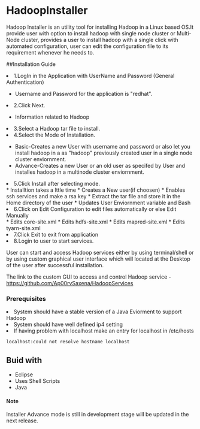 # HadoopInstaller

Hadoop Installer is an utility tool for installing Hadoop in a Linux based OS.It provide user with option to install hadoop with single node cluster or Multi-Node cluster, provides a user to install hadoop with a single click with automated configuration, user can edit the configuration file to its requirement whenever he needs to.

##Installation Guide
<li>1.LogIn in the Application with UserName and Password (General Authentication)</li>

* Username and Password for the application is "redhat".

<li>2.Click Next.</li>

* Information related to Hadoop

<li>3.Select a Hadoop tar file to install.</li>

<li>4.Select the Mode of Installation.</li>

* Basic-Creates a new User with username and password or also let you install hadoop in a  as "hadoop" previously created user in a single node cluster enviornment.
* Advance-Creates a new User or an old user as specifed by User and installes hadoop in a multinode cluster enviornment.

<li>5.Click Install after selecting mode.</li>
* Installtion takes a lttle time
* Creates a New user(if choosen)
* Enables ssh services and make a rsa key
* Extract the tar file and store it in the Home directory of the user
* Updates User Enviornment variable and Bash

<li>6.Click on Edit Configuration to edit files automatically or else Edit Manually</li>
* Edits core-site.xml
* Edits hdfs-site.xml
* Edits mapred-site.xml
* Edits tyarn-site.xml

<li>7.Click Exit to exit from application </li>

<li>8.Login to user to start services.</li>

User can start and access Hadoop services either by using terminal/shell or by using custom graphical user interface which will located at the Desktop of the user after successful installation.

The link to the custom GUI to access and control Hadoop service - https://github.com/Ap00rvSaxena/HadoopServices

### Prerequisites
<li>System should have a stable version of a Java Eviorment to support Hadoop</li>
<li>System should have well defined ip4 setting</li>
<li>If having problem with localhost make an entry for localhost in /etc/hosts

```
localhost:could not resolve hostname localhost
```

## Buid with
* Eclipse
* Uses Shell Scripts
* Java 

#### Note
Installer Advance mode is still in development stage will be updated in the next release.

